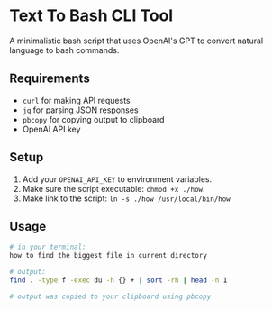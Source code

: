 # Text To Bash CLI Tool

A minimalistic bash script that uses OpenAI's GPT to convert natural language to bash commands.

## Requirements
- `curl` for making API requests
- `jq` for parsing JSON responses
- `pbcopy` for copying output to clipboard
- OpenAI API key

## Setup

1. Add your `OPENAI_API_KEY` to environment variables.
2. Make sure the script executable: `chmod +x ./how`.
3. Make link to the script: `ln -s ./how /usr/local/bin/how`

## Usage

```bash
# in your terminal:
how to find the biggest file in current directory

# output:
find . -type f -exec du -h {} + | sort -rh | head -n 1

# output was copied to your clipboard using pbcopy
```